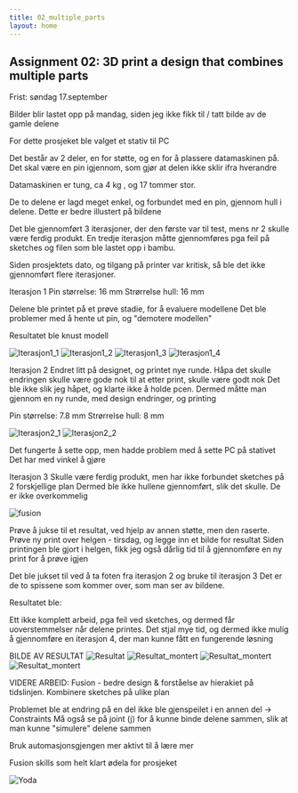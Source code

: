 ```yaml
---
title: 02_multiple_parts
layout: home
---
```


## Assignment 02: 3D print a design that combines multiple parts

Frist: søndag 17.september

Bilder blir lastet opp på mandag, siden jeg ikke fikk til / tatt bilde av de gamle delene

For dette prosjeket ble valget et stativ til PC

Det består av 2 deler, en for støtte, og en for å plassere datamaskinen på.
Det skal være en pin igjennom, som gjør at delen ikke sklir ifra hverandre

Datamaskinen er tung, ca 4 kg , og 17 tommer stor.

De to delene er lagd meget enkel, og forbundet med en pin, gjennom hull i delene. 
Dette er bedre illustert på bildene

Det ble gjennomført 3 iterasjoner, der den første var til test, mens nr 2 skulle være ferdig produkt.
En tredje iterasjon måtte gjennomføres pga feil på sketches og filen som ble lastet opp i bambu.

Siden prosjektets dato, og tilgang på printer var kritisk, så ble det ikke gjennomført flere iterasjoner.

Iterasjon 1
Pin størrelse: 16 mm
Strørrelse hull: 16 mm

Delene ble printet på et prøve stadie, for å evaluere modellene
Det ble problemer med å hente ut pin, og "demotere modellen"

Resultatet ble knust modell

![Iterasjon1_1](assets/knekt.jpg)
![Iterasjon1_2](assets/knekt2.jpg)
![Iterasjon1_3](assets/knekt3.jpg)
![Iterasjon1_4](assets/knekt4.jpg)

Iterasjon 2
Endret litt på designet, og printet nye runde.
Håpa det skulle endringen skulle være gode nok til at etter print, skulle være godt nok
Det ble ikke slik jeg håpet, og klarte ikke å holde pcen.
Dermed måtte man gjennom en ny runde, med design endringer, og printing

Pin størrelse: 7.8 mm
Strørrelse hull: 8 mm

![Iterasjon2_1](assets/2iterasjon.jpg)
![Iterasjon2_2](assets/iterasjon2.jpg)


Det fungerte å sette opp, men hadde problem med å sette PC på stativet
Det har med vinkel å gjøre


Iterasjon 3
Skulle være ferdig produkt, men har ikke forbundet sketches på 2 forskjellige plan
Dermed ble ikke hullene gjennomført, slik det skulle. De er ikke overkommelig

![fusion](assets/fusion.png)

Prøve å jukse til et resultat, ved hjelp av annen støtte, men den raserte.
Prøve ny print over helgen - tirsdag, og legge inn et bilde for resultat
Siden printingen ble gjort i helgen, fikk jeg også dårlig tid til å gjennomføre en ny print for å prøve igjen

Det ble jukset til ved å ta foten fra iterasjon 2 og bruke til iterasjon 3
Det er de to spissene som kommer over, som man ser av bildene.

Resultatet ble: 

Ett ikke komplett arbeid, pga feil ved sketches, og dermed får uoverstemmelser når delene printes.
Det stjal mye tid, og dermed ikke mulig å gjennomføre en iterasjon 4, der man kunne fått en fungerende løsning

BILDE AV RESULTAT
![Resultat](assets/res.jpg)
![Resultat_montert](assets/test1.jpg)
![Resultat_montert](assets/test2.jpg)
![Resultat_montert](assets/test3.jpg)

VIDERE ARBEID:
Fusion - bedre design & forståelse av hierakiet på tidslinjen. Kombinere sketches på ulike plan

Problemet ble at endring på en del ikke ble gjenspeilet i en annen del -> Constraints
Må også se på joint (j) for å kunne binde delene sammen, slik at man kunne "simulere" delene sammen

Bruk automasjonsgjengen mer aktivt til å lære mer

Fusion skills som helt klart ødela for prosjeket

![Yoda](assets/yoda.webp)
